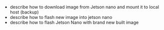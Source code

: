 - describe how to download image from Jetson nano and mount it to local host (backup)
- describe how to flash new image into jetson nano
- describe how to flash Jetson Nano with brand new built image
